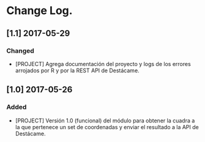 <!--
IMPACTO
### Added
### Changed
### Deprecated
### Removed
### Fixed
### Security
-->

# Change Log.

## [1.1] 2017-05-29

### Changed
- [PROJECT] Agrega documentación del proyecto y logs de los errores arrojados por
R y por la REST API de Destácame.


## [1.0] 2017-05-26

### Added
- [PROJECT] Versión 1.0 (funcional) del módulo para obtener la cuadra a la que
pertenece un set de coordenadas y enviar el resultado a la API de Destácame.
